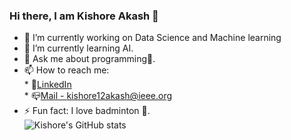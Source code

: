 ### Hi there, I am Kishore Akash 👋


* 🔭 I’m currently working on Data Science and Machine learning
* 🌱 I’m currently learning AI.
* 💬 Ask me about programming:raising_hand:.
* 📫 How to reach me: <br>
      * :love_letter:[LinkedIn](https://www.linkedin.com/in/kishore-akash-b76120193/)<br>
      * :mailbox_closed:[Mail - kishore12akash@ieee.org](https://mail.google.com/)
* ⚡ Fun fact: I love badminton :tennis:.<br>
![Kishore's GitHub stats](https://github-readme-stats.vercel.app/api?username=KishoreAkashYS&show_icons=true&theme=tokyonight)


